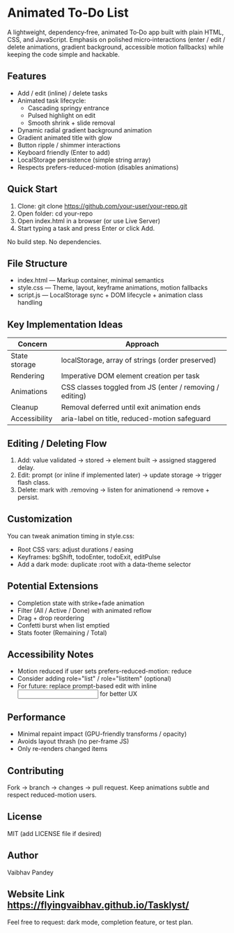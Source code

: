 # Animated To‑Do List

A lightweight, dependency‑free, animated To‑Do app built with plain HTML, CSS, and JavaScript. Emphasis on polished micro‑interactions (enter / edit / delete animations, gradient background, accessible motion fallbacks) while keeping the code simple and hackable.

## Features
- Add / edit (inline) / delete tasks
- Animated task lifecycle:
  - Cascading springy entrance
  - Pulsed highlight on edit
  - Smooth shrink + slide removal
- Dynamic radial gradient background animation
- Gradient animated title with glow
- Button ripple / shimmer interactions
- Keyboard friendly (Enter to add)
- LocalStorage persistence (simple string array)
- Respects prefers-reduced-motion (disables animations)


## Quick Start
1. Clone:
   git clone https://github.com/your-user/your-repo.git
2. Open folder:
   cd your-repo
3. Open index.html in a browser (or use Live Server)
4. Start typing a task and press Enter or click Add.

No build step. No dependencies.

## File Structure
- index.html — Markup container, minimal semantics
- style.css — Theme, layout, keyframe animations, motion fallbacks
- script.js — LocalStorage sync + DOM lifecycle + animation class handling

## Key Implementation Ideas
| Concern | Approach |
|---------|----------|
| State storage | localStorage, array of strings (order preserved) |
| Rendering | Imperative DOM element creation per task |
| Animations | CSS classes toggled from JS (enter / removing / editing) |
| Cleanup | Removal deferred until exit animation ends |
| Accessibility | aria-label on title, reduced-motion safeguard |

## Editing / Deleting Flow
1. Add: value validated → stored → element built → assigned staggered delay.
2. Edit: prompt (or inline if implemented later) → update storage → trigger flash class.
3. Delete: mark with .removing → listen for animationend → remove + persist.

## Customization
You can tweak animation timing in style.css:
- Root CSS vars: adjust durations / easing
- Keyframes: bgShift, todoEnter, todoExit, editPulse
- Add a dark mode: duplicate :root with a data-theme selector

## Potential Extensions
- Completion state with strike+fade animation
- Filter (All / Active / Done) with animated reflow
- Drag + drop reordering
- Confetti burst when list emptied
- Stats footer (Remaining / Total)

## Accessibility Notes
- Motion reduced if user sets prefers-reduced-motion: reduce
- Consider adding role="list" / role="listitem" (optional)
- For future: replace prompt-based edit with inline <input> for better UX

## Performance
- Minimal repaint impact (GPU-friendly transforms / opacity)
- Avoids layout thrash (no per-frame JS)
- Only re-renders changed items

## Contributing
Fork → branch → changes → pull request.
Keep animations subtle and respect reduced-motion users.

## License
MIT (add LICENSE file if desired)

## Author
Vaibhav Pandey

Website Link 
https://flyingvaibhav.github.io/Tasklyst/
---
Feel free to request: dark mode, completion feature, or test plan.
